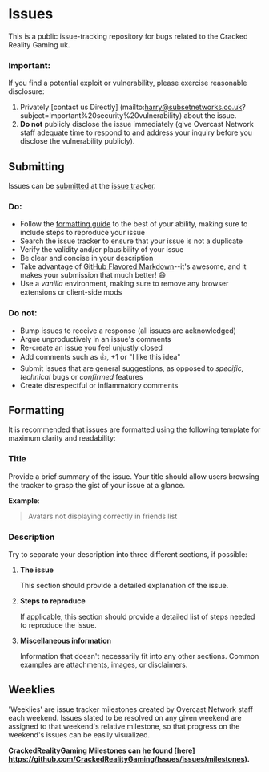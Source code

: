 Issues
======

This is a public issue-tracking repository for bugs related to the Cracked Reality Gaming uk.

### Important:

If you find a potential exploit or vulnerability, please exercise reasonable disclosure:

1. Privately [contact us Directly] (mailto:harry@subsetnetworks.co.uk?subject=Important%20security%20vulnerability) about the issue.
2. **Do not** publicly disclose the issue immediately (give Overcast Network staff adequate time to respond to and address your inquiry before you disclose the vulnerability publicly).

## Submitting

Issues can be [submitted](https://github.com/CrackedRealityGaming/Issues/issues/new) at the [issue tracker](https://github.com/CrackedRealityGaming/Issues/issues).

### Do:

* Follow the [formatting guide](#formatting) to the best of your ability, making sure to include steps to reproduce your issue
* Search the issue tracker to ensure that your issue is not a duplicate
* Verify the validity and/or plausibility of your issue
* Be clear and concise in your description
* Take advantage of [GitHub Flavored Markdown](http://github.github.com/github-flavored-markdown/)--it's awesome, and it makes your submission that much better! :smile:
* Use a *vanilla* environment, making sure to remove any browser extensions or client-side mods

### Do not:

* Bump issues to receive a response (all issues are acknowledged)
* Argue unproductively in an issue's comments
* Re-create an issue you feel unjustly closed
* Add comments such as :+1:, +1 or "I like this idea"
* Submit issues that are general suggestions, as opposed to *specific, technical* bugs or *confirmed* features
* Create disrespectful or inflammatory comments

## Formatting

It is recommended that issues are formatted using the following template for maximum clarity and readability:

### Title

Provide a brief summary of the issue. Your title should allow users browsing the tracker to grasp the gist of your issue at a glance.

**Example**:

> Avatars not displaying correctly in friends list

### Description

Try to separate your description into three different sections, if possible:

1. **The issue**

    This section should provide a detailed explanation of the issue.

2. **Steps to reproduce**

    If applicable, this section should provide a detailed list of steps needed to reproduce the issue.

3. **Miscellaneous information**

    Information that doesn't necessarily fit into any other sections. Common examples are attachments, images, or disclaimers.


## Weeklies

'Weeklies' are issue tracker milestones created by Overcast Network staff each weekend. Issues slated to be resolved on any given weekend are assigned to that weekend's relative milestone, so that progress on the weekend's issues can be easily visualized.

**CrackedRealityGaming Milestones can he found [here] https://github.com/CrackedRealityGaming/Issues/issues/milestones).**
